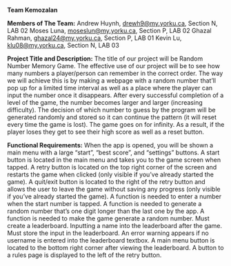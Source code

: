 **Team Kemozalan**


**Members of The Team:**
Andrew Huynh, drewh9@my.yorku.ca, Section N, LAB 02
Moses Luna, moseslun@my.yorku.ca, Section P, LAB 02
Ghazal Rahman, ghazal24@my.yorku.ca, Section P, LAB 01
Kevin Lu, klu08@my.yorku.ca, Section N, LAB 03 


**Project Title and Description:**
The title of our project will be Random Number Memory Game. 
The effective use of our project will be to see how many numbers a player/person can remember in the correct order. The way we will achieve this is by making a webpage with a random number that’ll pop up for a limited time interval as well as a place where the player can input the number once it disappears. After every successful completion of a level of the game, the number becomes larger and larger (increasing difficulty). The decision of which number to guess by the program will be generated randomly and stored so it can continue the pattern (it will reset every time the game is lost). The game goes on for infinity. As a result, if the player loses they get to see their high score as well as a reset button.

**Functional Requirements:**
When the app is opened, you will be shown a main menu with a large “start”, “best score”, and “settings” buttons.
A start button is located in the main menu and takes you to the game screen when tapped.
A retry button is located on the top right corner of the screen and restarts the game when clicked (only visible if you’ve already started the game).
A quit/exit button is located to the right of the retry button and allows the user to leave the game without saving any progress (only visible if you’ve already started the game). 
A function is needed to enter a number when the start number is tapped.
A function is needed to generate a random number that’s one digit longer than the last one by the app.
A function is needed to make the game generate a random number.
Must create a leaderboard.
Inputting a name into the leaderboard after the game.
Must store the input in the leaderboard.
An error warning appears if no username is entered into the leaderboard textbox.
A main menu button is located to the bottom right corner after viewing the leaderboard.
A button to a rules page is displayed to the left of the retry button.
